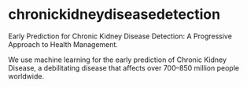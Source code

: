 # chronickidneydiseasedetection
Early Prediction for Chronic Kidney Disease Detection: A Progressive Approach to Health Management.


We use machine learning for the early prediction of Chronic Kidney Disease, a debilitating disease that affects over 700–850 million people worldwide.
